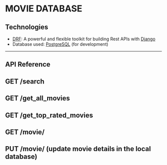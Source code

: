 # MOVIE DATABASE

## **Technologies**

- [DRF](www.django-rest-framework.org/): A powerful and flexible toolkit for building Rest APIs with [Django](https://www.djangoproject.com/)
- Database used: [PostgreSQL](https://www.postgresql.org/) (for development)

---

## **API Reference**

## **GET** /search

## **GET** /get_all_movies

## **GET** /get_top_rated_movies

## **GET** /movie/<imdbId>

## **PUT** /movie/<imdbId> (update movie details in the local database)
